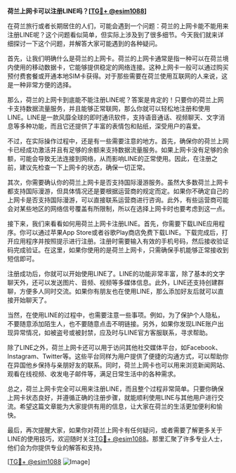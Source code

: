**荷兰上网卡可以注册LINE吗？[[TG💪+ @esim1088](https://t.me/s/esim1088)]**

在荷兰旅行或者长期居住的人们，可能会遇到一个问题：荷兰的上网卡能不能用来注册LINE呢？这个问题看似简单，但实际上涉及到了很多细节。今天我们就来详细探讨一下这个问题，并解答大家可能遇到的各种疑问。

首先，让我们明确什么是荷兰的上网卡。荷兰的上网卡通常是指一种可以在荷兰境内使用的移动数据卡，它能够提供稳定的网络连接。这种上网卡一般可以通过购买预付费套餐或开通本地SIM卡获得。对于那些需要在荷兰使用互联网的人来说，这是一种非常方便的选择。

那么，荷兰的上网卡到底能不能注册LINE呢？答案是肯定的！只要你的荷兰上网卡支持数据流量服务，并且能够正常联网，那么你就可以轻松地注册和使用LINE。LINE是一款风靡全球的即时通讯软件，支持语音通话、视频聊天、文字消息等多种功能，而且它还提供了丰富的表情包和贴纸，深受用户的喜爱。

不过，在实际操作过程中，还是有一些需要注意的地方。首先，确保你的荷兰上网卡已经成功激活并且有足够的余额来支持数据流量服务。如果上网卡没有足够的余额，可能会导致无法连接到网络，从而影响LINE的正常使用。因此，在注册之前，建议先检查一下上网卡的状态，确保一切正常。

其次，你需要确认你的荷兰上网卡是否支持国际漫游服务。虽然大多数荷兰上网卡都支持国际漫游，但具体情况还是要根据运营商的规定而定。如果你不确定自己的上网卡是否支持国际漫游，可以直接联系运营商进行咨询。此外，有些运营商可能会对某些地区的网络信号覆盖有所限制，所以在选择上网卡时也要考虑到这一点。

接下来，我们来看看如何用荷兰上网卡注册LINE。首先，你需要下载LINE应用程序。你可以通过苹果App Store或者谷歌Play商店免费下载LINE。下载完成后，打开应用程序并按照提示进行注册。注册时需要输入有效的手机号码，然后接收验证码完成验证。在这里，如果你使用的是荷兰上网卡，只需确保手机能够正常接收到短信即可。

注册成功后，你就可以开始使用LINE了。LINE的功能非常丰富，除了基本的文字聊天外，还可以发送图片、音频、视频等多媒体信息。此外，LINE还支持创建群聊，方便多人同时交流。如果你有朋友也在使用LINE，那么添加好友后就可以直接开始聊天了。

当然，在使用LINE的过程中，也需要注意一些事项。例如，为了保护个人隐私，不要随意添加陌生人，也不要随意点击不明链接。另外，如果你发现LINE账户出现异常情况，如被盗号或被封禁，应及时与LINE官方客服联系，寻求帮助。

除了LINE之外，荷兰上网卡还可以用于访问其他社交媒体平台，如Facebook、Instagram、Twitter等。这些平台同样为用户提供了便捷的沟通方式，可以帮助你在异国他乡保持与亲朋好友的联系。同时，荷兰上网卡也可以用来浏览新闻网站、观看在线视频、收发电子邮件等，满足日常生活中的各种需求。

总之，荷兰上网卡完全可以用来注册LINE，而且整个过程非常简单。只要你确保上网卡状态良好，并遵循正确的注册步骤，就能顺利使用LINE与其他用户进行交流。希望这篇文章能为大家提供有用的信息，让大家在荷兰的生活更加便利和愉快。

最后，再次提醒大家，如果你对荷兰上网卡有任何疑问，或者需要了解更多关于LINE的使用技巧，欢迎随时关注[TG💪+ @esim1088](https://t.me/s/esim1088)。那里汇聚了许多专业人士，他们会为你提供专业的解答和支持。

[[TG💪+ @esim1088](https://t.me/s/esim1088) ![Image](https://i.postimg.cc/4NQfJmqS/Snipaste-2025-05-13-00-14-12.png)]